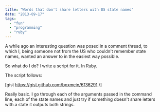 ```yaml
---
title: "Words that don't share letters with US state names"
date: "2013-09-17"
tags: 
  - "fun"
  - "programming"
  - "ruby"
---
```


A while ago an interesting question was posed in a comment thread, to which I, being someone not from the US who couldn't remember state names, wanted an answer to in the easiest way possible.

So what do I do? I write a script for it. In Ruby.

The script follows:

\[gist https://gist.github.com/boxmein/6136291 /\]

Really basic. I go through each of the arguments passed in the command line, each of the state names and just try if something doesn't share letters with a state it outputs both strings.
